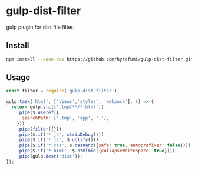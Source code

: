 # gulp-dist-filter
gulp plugin for dist file filter.

## Install
```bash
npm install --save-dev https://github.com/hyrofumi/gulp-dist-filter.git
```

## Usage
```javascript
const filter = require('gulp-dist-filter');

gulp.task('html', ['views','styles', 'webpack'], () => {
  return gulp.src(['.tmp/**/*.html'])
    .pipe($.useref({
      searchPath: ['.tmp', 'app', '.'],
    }))
    .pipe(filter({}))
    .pipe($.if('*.js', stripDebug()))
    .pipe($.if('*.js', $.uglify()))
    .pipe($.if('*.css', $.cssnano({safe: true, autoprefixer: false})))
    .pipe($.if('*.html', $.htmlmin({collapseWhitespace: true})))
    .pipe(gulp.dest('dist'));
});
```